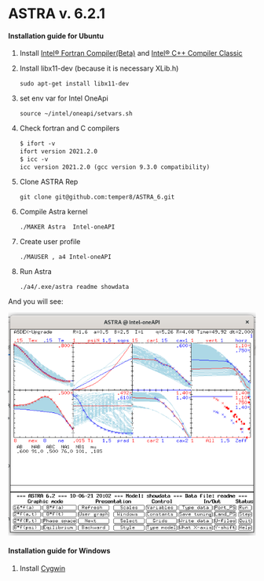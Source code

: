 # ASTRA v. 6.2.1 

#### Installation guide for Ubuntu

1. Install [Intel® Fortran Compiler(Beta)](https://software.intel.com/content/www/us/en/develop/articles/oneapi-standalone-components.html#fortran) and  [Intel® C++ Compiler Classic](https://software.intel.com/content/www/us/en/develop/articles/oneapi-standalone-components.html#inpage-nav-5-undefined)

2. Install libx11-dev (because it is necessary XLib.h)
   ```
   sudo apt-get install libx11-dev
   ```
   
3. set env var for Intel OneApi

   ```
   source ~/intel/oneapi/setvars.sh
   ```
   
4. Check fortran and C compilers
   
   ```
   $ ifort -v
   ifort version 2021.2.0
   $ icc -v
   icc version 2021.2.0 (gcc version 9.3.0 compatibility)
   ```
   
5. Clone ASTRA Rep

   ```
   git clone git@github.com:temper8/ASTRA_6.git
   ```

   

6. Compile Astra kernel

   ```
   ./MAKER Astra  Intel-oneAPI
   ```

7. Create user profile
   ```
   ./MAUSER , a4 Intel-oneAPI
   ```

8. Run Astra

   ```
   ./a4/.exe/astra readme showdata
   ```

And you will see:

![astra-scr](astra-scr.png)

#### Installation guide for Windows

1. Install [Cygwin](https://www.cygwin.com/)

